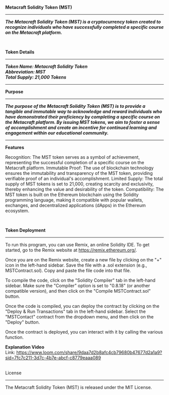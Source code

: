 **Metacraft Solidity Token (MST)**
***
***The Metacraft Solidity Token (MST) is a cryptocurrency token created to recognize individuals who have successfully completed a specific course on the Metacraft platform.***

<br>

**Token Details**
***
***Token Name: Metacraft Solidity Token <br> Abbreviation: MST <br> Total Supply: 21,000 Tokens***

***
**Purpose**
***

***The purpose of the Metacraft Solidity Token (MST) is to provide a tangible and immutable way to acknowledge and reward individuals who have demonstrated their proficiency by completing a specific course on the Metacraft platform. By issuing MST tokens, we aim to foster a sense of accomplishment and create an incentive for continued learning and engagement within our educational community.***

***
**Features**

Recognition: The MST token serves as a symbol of achievement, representing the successful completion of a specific course on the Metacraft platform.
Immutable Proof: The use of blockchain technology ensures the immutability and transparency of the MST token, providing verifiable proof of an individual's accomplishment.
Limited Supply: The total supply of MST tokens is set to 21,000, creating scarcity and exclusivity, thereby enhancing the value and desirability of the token.
Compatibility: The MST token is built on the Ethereum blockchain using the Solidity programming language, making it compatible with popular wallets, exchanges, and decentralized applications (dApps) in the Ethereum ecosystem.

<br>

**Token Deployment**

***
To run this program, you can use Remix, an online Solidity IDE. To get started, go to the Remix website at https://remix.ethereum.org/.

Once you are on the Remix website, create a new file by clicking on the "+" icon in the left-hand sidebar. Save the file with a .sol extension (e.g., MSTContract.sol). Copy and paste the file code into that file.

To compile the code, click on the "Solidity Compiler" tab in the left-hand sidebar. Make sure the "Compiler" option is set to "0.8.18" (or another compatible version), and then click on the "Compile MSTContract.sol" button.

Once the code is compiled, you can deploy the contract by clicking on the "Deploy & Run Transactions" tab in the left-hand sidebar. Select the "MSTContact" contract from the dropdown menu, and then click on the "Deploy" button.

Once the contract is deployed, you can interact with it by calling the various function. 

**Explanation Video**
<br>
Link: https://www.loom.com/share/9daa7d2b8afc4cb79680b47677d2a1a9?sid=7fc7c211-3d7c-4b7e-abcf-c8779eaaa089
<br>

<br>
License

***

The Metacraft Solidity Token (MST) is released under the MIT License.
